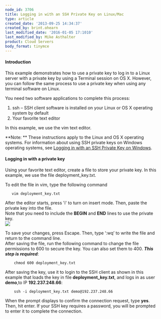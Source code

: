 ```yaml
---
node_id: 3706
title: Logging in with an SSH Private Key on Linux/Mac
type: article
created_date: '2013-09-25 14:34:37'
created_by: brint.ohearn
last_modified_date: '2016-01-05 17:1010'
last_modified_by: Mike Asthalter
product: Cloud Servers
body_format: tinymce
---
```


#### Introduction

This example demonstrates how to use a private key to log in to a Linux
server with a private key by using a Terminal session on OS X. However,
you can follow the same process to use a private key when using any
terminal software on Linux.

You need two software applications to complete this process:

1.  ssh &ndash; SSH client software is installed on your Linux or OS X
    operating system by default
2.  Your favorite text editor

In this example, we use the vim text editor.

**Note: ** These instructions apply to the Linux and OS X operating
systems.  For information about using SSH private keys on Windows
operating systems, see [Logging in with an SSH Private Key on
Windows](http://www.rackspace.com/knowledge_center/article/logging-in-with-an-ssh-private-key-on-windows).

#### Logging in with a private key

Using your favorite text editor, create a file to store your private
key. In this example, we use the file deployment\_key.txt.

To edit the file in vim, type the following command

       vim deployment_key.txt

After the editor starts, press 'i' to turn on insert mode. Then, paste
the private key into the file.<br>
 Note that you need to include the **BEGIN** and **END** lines to use
the private key.<br>
 ![](/knowledge_center/sites/default/files/field/image/Linux2.png)

To save your changes, press Escape. Then, type &lsquo;:wq&rsquo; to write the file
and return to the command line.<br>
 After saving the file, run the following command to change the file
permissions to 600 to secure the key. You can also set them to 400.
***This step is required***:

        chmod 600 deployment_key.txt

After saving the key, use it to login to the SSH client as shown in this
example that loads the key in file **deployment\_key.txt**, and logs in
as user **demo**,to IP **192.237.248.66**:

        ssh -i deployment_key.txt demo@192.237.248.66

When the prompt displays to confirm the connection request, type
**yes**. Then, hit enter. If your SSH key requires a password, you will
be prompted to enter it to complete the connection.

